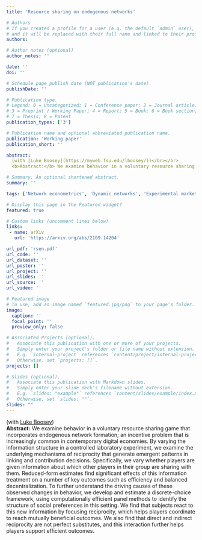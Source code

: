 ```yaml
---
title: 'Resource sharing on endogenous networks'

# Authors
# If you created a profile for a user (e.g. the default `admin` user), write the username (folder name) here
# and it will be replaced with their full name and linked to their profile.
authors:

# Author notes (optional)
author_notes: ''

date: ''
doi: ''

# Schedule page publish date (NOT publication's date).
publishDate: ''

# Publication type.
# Legend: 0 = Uncategorized; 1 = Conference paper; 2 = Journal article;
# 3 = Preprint / Working Paper; 4 = Report; 5 = Book; 6 = Book section;
# 7 = Thesis; 8 = Patent
publication_types: ['3']

# Publication name and optional abbreviated publication name.
publication: 'Working paper'
publication_short: ''

abstract:
  (with [Luke Boosey](https://myweb.fsu.edu/lboosey/))</br></br>
  <b>Abstract:</b> We examine behavior in a voluntary resource sharing game that incorporates endogenous network formation; an incentive problem that is increasingly common in contemporary digital economies. By varying the information structure in a controlled laboratory experiment, we examine the underlying mechanisms of reciprocity that generate emergent patterns in linking and contribution decisions. Specifically, we vary whether players are given information about which other players in their group are sharing with them. Reduced-form estimates find significant effects of this information treatment on a number of key outcomes such as efficiency and balanced decentralization. To further understand the driving causes of these observed changes in behavior, we develop and estimate a discrete-choice framework, using computationally efficient panel methods to identify the structure of social preferences in this setting. We find that subjects react to this new information by focusing reciprocity, which helps players coordinate to reach mutually beneficial outcomes. We also find that direct and indirect reciprocity are not perfect substitutes, and this interaction further helps players support efficient outcomes.

# Summary. An optional shortened abstract.
summary: ''

tags: ['Network econometrics', 'Dynamic networks', 'Experimental markets and networks', 'Reputation systems and information design']

# Display this page in the Featured widget?
featured: true

# Custom links (uncomment lines below)
links:
 - name: arXiv
   url: 'https://arxiv.org/abs/2109.14204'

url_pdf: 'rsen.pdf'
url_code: ''
url_dataset: ''
url_poster: ''
url_project: ''
url_slides: ''
url_source: ''
url_video: ''

# Featured image
# To use, add an image named `featured.jpg/png` to your page's folder.
image:
  caption: ''
  focal_point: ''
  preview_only: false

# Associated Projects (optional).
#   Associate this publication with one or more of your projects.
#   Simply enter your project's folder or file name without extension.
#   E.g. `internal-project` references `content/project/internal-project/index.md`.
#   Otherwise, set `projects: []`.
projects: []

# Slides (optional).
#   Associate this publication with Markdown slides.
#   Simply enter your slide deck's filename without extension.
#   E.g. `slides: "example"` references `content/slides/example/index.md`.
#   Otherwise, set `slides: ""`.
slides: ""
---
```

(with [Luke Boosey](https://myweb.fsu.edu/lboosey/))</br>
**Abstract:** We examine behavior in a voluntary resource sharing game that incorporates endogenous network formation; an incentive problem that is increasingly common in contemporary digital economies. By varying the information structure in a controlled laboratory experiment, we examine the underlying mechanisms of reciprocity that generate emergent patterns in linking and contribution decisions. Specifically, we vary whether players are given information about which other players in their group are sharing with them. Reduced-form estimates find significant effects of this information treatment on a number of key outcomes such as efficiency and balanced decentralization. To further understand the driving causes of these observed changes in behavior, we develop and estimate a discrete-choice framework, using computationally efficient panel methods to identify the structure of social preferences in this setting. We find that subjects react to this new information by focusing reciprocity, which helps players coordinate to reach mutually beneficial outcomes. We also find that direct and indirect reciprocity are not perfect substitutes, and this interaction further helps players support efficient outcomes.